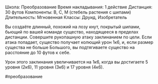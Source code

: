 Школа: Преобразование
Время накладывания: 1 действие
Дистанция: 30 футов
Компоненты: В, С, М (стебель растения с шипами)
Длительность: Мгновенная
Классы: Друид, Изобретатель

Вы создаёте длинный, похожий на лозу кнут, покрытый шипами, бьющий по вашей команде существо, находящееся в пределах дистанции. Совершите рукопашную атаку заклинанием по цели. Если атака попадает, существо получает колющий урон 1к6, и, если размер существа не больше Большого, вы подтягиваете существо на расстояние до 10 футов к себе.

Урон этого заклинания увеличивается на 1к6, когда вы достигаете 5 уровня (2к6), 11 уровня (3к6) и 17 уровня (4к6).

#преобразование